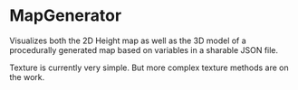# MapGenerator

Visualizes both the 2D Height map as well as the 3D model of a procedurally generated map based on variables in a sharable JSON file.

Texture is currently very simple. But more complex texture methods are on the work.
